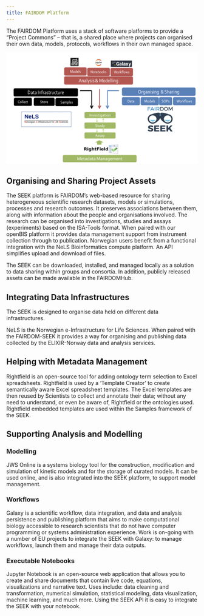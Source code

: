 ```yaml
---
title: FAIRDOM Platform
---
```


The FAIRDOM Platform uses a stack of software platforms to provide a “Project Commons” – that is, a shared place where projects 
can organised their own data, models, protocols, workflows  in their own managed space.

![FAIRDOM platform](/assets/images/Platforms.png)

## Organising and Sharing Project Assets
The SEEK platform is FAIRDOM’s web-based resource for sharing heterogeneous scientific research datasets, models or simulations, processes and research outcomes. 
It preserves associations between them, along with information about the people and organisations involved. The research can be organised into investigations, 
studies and assays (experiments) based on the ISA-Tools format. When paired with our openBIS platform it provides data management support from instrument 
collection through to publication. Norwegian users benefit from a functional integration with the NeLS Bioinformatics compute platform. An API simplifies 
upload and download of files.

The SEEK can be downloaded, installed, and managed locally as a solution to data sharing within groups and consortia. In addition, publicly released assets can be made available in the FAIRDOMHub.

## Integrating Data Infrastructures

The SEEK is designed to organise data held on different data infrastructures.

NeLS is the Norwegian e-Infrastructure for Life Sciences. When paired with the FAIRDOM-SEEK  it provides a way for organising and publishing data collected 
by the ELIXIR-Norway data and analysis services.

## Helping with Metadata Management 

Rightfield is an open-source tool for adding ontology term selection to Excel spreadsheets. Rightfield is used by a ‘Template Creator’ to create semantically aware Excel spreadsheet templates. The Excel templates are then reused by Scientists to collect and annotate their data; without any need to understand, or even be aware of, Rightfield or the ontologies used. Rightfield embedded templates are used within the Samples framework of the SEEK.

## Supporting Analysis and Modelling 

### Modelling
JWS Online is a systems biology tool for the construction, modification and simulation of kinetic models and for the storage of curated models. It can be used online, and is also integrated into the SEEK platform, to support model management.

### Workflows
Galaxy is  a scientific workflow, data integration, and data and analysis persistence and publishing platform that aims to make computational biology accessible to research scientists that do not have computer programming or systems administration experience. Work is on-going with a number of EU projects to integrate the SEEK with Galaxy: to manage workflows, launch them and manage their data outputs.

### Executable Notebooks
Jupyter Notebook  is an open-source web application that allows you to create and share documents that contain live code, equations, visualizations and narrative text. Uses include: data cleaning and transformation, numerical simulation, statistical modeling, data visualization, machine learning, and much more. Using the SEEK API it is easy to integrate the SEEK with your notebook.

